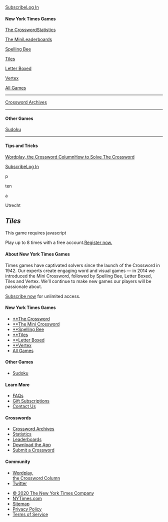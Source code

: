 <div id="js-global-nav" class="pz-nav">

<div id="js-nav-burger" class="pz-nav__hamburger-helper pz-nav__hamburger pz-nav__hamburger-squeeze">

<span class="pz-nav__hamburger-box"><span class="pz-nav__hamburger-inner"></span></span>

</div>

<div id="js-mobile-toolbar" class="pz-nav__toolbar">

</div>

<div class="pz-nav__actions pz-flex-row">

[Subscribe](https://www.nytimes.com/subscription/games?campaignId=4QHQ8)[Log
In](https://myaccount.nytimes.com/auth/login?redirect_uri=https%3A%2F%2Fwww.nytimes.com%2Fpuzzles%2Ftiles&response_type=cookie&client_id=games&application=crosswords&asset=navigation-bar)

</div>

</div>

<div id="js-nav-drawer" class="pz-nav-drawer">

#### New York Times Games

<div class="pz-nav-drawer__group daily-crossword">

[The Crossword](/crosswords/game/daily)[Statistics](/puzzles/stats)

</div>

<div class="pz-nav-drawer__group mini-crossword">

[The Mini](/crosswords/game/mini)[Leaderboards](/puzzles/leaderboards)

</div>

<div class="pz-nav-drawer__group spelling-bee">

[Spelling Bee](/puzzles/spelling-bee)

</div>

<div class="pz-nav-drawer__group tiles">

[Tiles](/puzzles/tiles)

</div>

<div class="pz-nav-drawer__group letter-boxed">

[Letter Boxed](/puzzles/letter-boxed)

</div>

<div class="pz-nav-drawer__group vertex">

[Vertex](/puzzles/vertex)

</div>

<div class="pz-nav-drawer__group hub">

[All Games](/crosswords)

</div>

-----

<div class="pz-nav-drawer__group archive">

[Crossword Archives](/crosswords/archive)

</div>

-----

#### Other Games

<div class="pz-nav-drawer__group sudoku">

[Sudoku](/puzzles/sudoku)

</div>

-----

#### Tips and Tricks

<div class="pz-nav-drawer__group tips-and-tricks">

[Wordplay, the Crossword
Column](https://nytimes.com/column/wordplay)[How to Solve The
Crossword](https://nytimes.com/guides/crosswords/how-to-solve-a-crossword-puzzle)

</div>

<div class="pz-nav-drawer__account">

<div class="pz-nav-drawer__account-actions">

[Subscribe](https://www.nytimes.com/subscription/games?campaignId=4QHQ8)[Log
In](https://myaccount.nytimes.com/auth/login?redirect_uri=https%3A%2F%2Fwww.nytimes.com%2Fpuzzles%2Ftiles&response_type=cookie&client_id=games&application=crosswords&asset=navigation-bar)

</div>

</div>

</div>

<div class="pz-content">

<div>

p

ten

a

Utrecht

</div>

<div id="tiles-container" class="pz-section">

<div class="pz-row pz-game-title-bar">

<div class="pz-module">

## *Tiles*

</div>

</div>

<div class="pz-game-screen">

<div class="pz-game-toolbar">

<div class="pz-row">

<div id="portal-game-toolbar" class="pz-module pz-flex-row pz-game-toolbar-content">

</div>

</div>

</div>

<div id="pz-game-root" class="pz-game-field">

This game requires javascript

</div>

<div id="portal-game-modals">

</div>

</div>

</div>

<div class="messaging-banner">

<span class="messaging-banner__logo tiles"></span>Play up to 8 times
with a free account.[Register
now.](https://myaccount.nytimes.com/register?redirect_uri=https%3A%2F%2Fwww.nytimes.com%2Fpuzzles%2Ftiles&response_type=cookie&client_id=games&application=crosswords&asset=tiles-banner)

</div>

</div>

<div class="pz-footer__wrapper">

<div class="section pz-footer__section pz-footer__about-us">

#### About New York Times Games

Times games have captivated solvers since the launch of the Crossword in
1942. Our experts create engaging word and visual games — in 2014 we
introduced the Mini Crossword, followed by Spelling Bee, Letter Boxed,
Tiles and Vertex. We’ll continue to make new games our players will be
passionate about.

[Subscribe
now](https://www.nytimes.com/subscription/games?campaignId=9W9LL) for
unlimited access.

</div>

<div class="section pz-footer__section pz-footer__section-link-col">

#### New York Times Games

  - [**The Crossword](/crosswords/game/daily)
  - [**The Mini Crossword](/crosswords/game/mini)
  - [**Spelling Bee](/puzzles/spelling-bee)
  - [**Tiles](/puzzles/tiles)
  - [**Letter Boxed](/puzzles/letter-boxed)
  - [**Vertex](/puzzles/vertex)
  - [All
    Games](/crosswords)

</div>

<div class="section pz-footer__section pz-footer__section-link-col">

#### Other Games

  - [Sudoku](/puzzles/sudoku)

#### Learn More

  - [FAQs](https://help.nytimes.com/hc/en-us/articles/115014755667-New-York-Times-Crossword)
  - [Gift
    Subscriptions](https://nytimes.com/subscription/crosswords/gift)
  - [Contact Us](mailto:NYTCrossword@nytimes.com)

</div>

<div class="section pz-footer__section pz-footer__section-link-col">

#### Crosswords

  - [Crossword Archives](/crosswords/archive)
  - [Statistics](/puzzles/stats)
  - [Leaderboards](/puzzles/leaderboards)
  - [Download the App](/crosswords/apps)
  - [Submit a Crossword](/puzzles/submissions/crossword)

#### Community

  - [Wordplay,  
    the Crossword
Column](https://nytimes.com/column/wordplay)
  - [Twitter](https://twitter.com/NYTimesWordplay)

</div>

<div class="section pz-footer__section pz-footer__legal pz-footer__section-link-col">

  - [© 2020 The New York Times Company](https://www.nytco.com/)
  - [NYTimes.com](https://nytimes.com)
  - [Sitemap](https://spiderbites.nytimes.com/)
  - [Privacy
    Policy](https://nytimes.com/subscription/privacy-policy#/privacy)
  - [Terms of
    Service](https://help.nytimes.com/hc/en-us/articles/115014893428-Terms-of-service)

</div>

</div>

<div id="ratio-hook">

</div>

<div id="width-hook">

</div>
